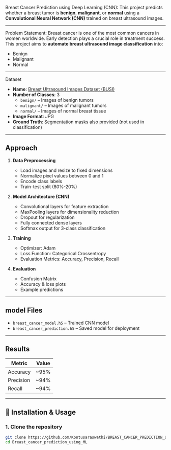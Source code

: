 Breast Cancer Prediction using Deep Learning (CNN):
This project predicts whether a breast tumor is **benign**, **malignant**, or **normal** using a **Convolutional Neural Network (CNN)** trained on breast ultrasound images.

---
Problem Statement:
Breast cancer is one of the most common cancers in women worldwide. Early detection plays a crucial role in treatment success.  
This project aims to **automate breast ultrasound image classification** into:
- Benign
- Malignant
- Normal

---

Dataset
- **Name**: [Breast Ultrasound Images Dataset (BUSI)](https://scholar.cu.edu.eg/?q=afahmy/pages/dataset)
- **Number of Classes**: 3  
  - `benign/` – Images of benign tumors
  - `malignant/` – Images of malignant tumors
  - `normal/` – Images of normal breast tissue
- **Image Format**: JPG
- **Ground Truth**: Segmentation masks also provided (not used in classification)

---

## Approach

1. **Data Preprocessing**
   - Load images and resize to fixed dimensions
   - Normalize pixel values between 0 and 1
   - Encode class labels
   - Train-test split (80%-20%)

2. **Model Architecture (CNN)**
   - Convolutional layers for feature extraction
   - MaxPooling layers for dimensionality reduction
   - Dropout for regularization
   - Fully connected dense layers
   - Softmax output for 3-class classification

3. **Training**
   - Optimizer: Adam
   - Loss Function: Categorical Crossentropy
   - Evaluation Metrics: Accuracy, Precision, Recall

4. **Evaluation**
   - Confusion Matrix
   - Accuracy & loss plots
   - Example predictions

---

## model Files
- `breast_cancer_model.h5` – Trained CNN model
- `breast_cancer_prediction.h5` – Saved model for deployment

---

## Results
| Metric      | Value  |
|-------------|--------|
| Accuracy    | ~95%   |
| Precision   | ~94%   |
| Recall      | ~94%   |

---
## 🚀 Installation & Usage

### **1. Clone the repository**
```bash
git clone https://github.com/Kontusaraswathi/BREAST_CANCER_PREDICTION_USING_CNN/tree/main
cd Breast_cancer_prediction_using_ML
